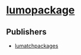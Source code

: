 # [lumopackage](https://pypi.org/project/lumopackage)



## Publishers
- [lumatchpackages](https://pypi.org/user/lumatchpackages)

